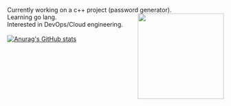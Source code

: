 Currently working on a c++ project (password generator). \
<img align="right" src="https://i.gifer.com/Rnih.gif" height="200"/>
Learning go lang. \
Interested in DevOps/Cloud engineering. \
\
[![Anurag's GitHub stats](https://github-readme-stats.vercel.app/api?username=rahulk789&show_icons=true&theme=gotham)](https://github.com/anuraghazra/github-readme-stats)

